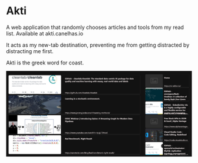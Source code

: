 # Akti

A web application that randomly chooses articles and tools from my read list. Available at akti.canelhas.io

It acts as my new-tab destination, preventing me from getting distracted by distracting me first.

Akti is the greek word for coast.

![](looks.png)
